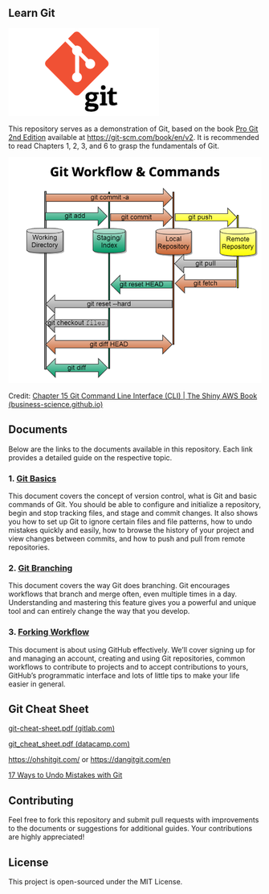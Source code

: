 ## Learn Git

![git-logo](./git-basics.assets/git-logo.png) 

This repository serves as a demonstration of Git, based on the book [Pro Git 2nd Edition](https://github.com/progit/progit2/) available at https://git-scm.com/book/en/v2. It is recommended to read Chapters 1, 2, 3, and 6 to grasp the fundamentals of Git.

![git_commands](./git-basics.assets/git_commands.png) 

Credit: [Chapter 15 Git Command Line Interface (CLI) | The Shiny AWS Book (business-science.github.io)](https://business-science.github.io/shiny-production-with-aws-book/git-command-line-interface-cli.html)


## Documents

Below are the links to the documents available in this repository. Each link provides a detailed guide on the respective topic.

### 1. [Git Basics](git-basics.md)
This document covers the concept of version control, what is Git and basic commands of Git. You should be able to configure and initialize a repository, begin and stop tracking files, and stage and commit changes. It also shows you how to set up Git to ignore certain files and file patterns, how to undo mistakes quickly and easily, how to browse the history of your project and view changes between commits, and how to push and pull from remote repositories.

### 2. [Git Branching](git-branching.md)
This document covers the way Git does branching. Git encourages workflows that branch and merge often, even multiple times in a day. Understanding and mastering this feature gives you a powerful and unique tool and can entirely change the way that you develop.

### 3. [Forking Workflow](forking-workflow.md)
This document is about using GitHub effectively. We’ll cover signing up for and managing an account, creating and using Git repositories, common workflows to contribute to projects and to accept contributions to yours, GitHub’s programmatic interface and lots of little tips to make your life easier in general.

## Git Cheat Sheet

[git-cheat-sheet.pdf (gitlab.com)](https://about.gitlab.com/images/press/git-cheat-sheet.pdf)

[git_cheat_sheet.pdf (datacamp.com)](https://images.datacamp.com/image/upload/v1656573882/Marketing/Blog/git_cheat_sheet.pdf)

https://ohshitgit.com/ or https://dangitgit.com/en

[17 Ways to Undo Mistakes with Git](https://www.git-tower.com/blog/surviving-with-git-videos/)

## Contributing

Feel free to fork this repository and submit pull requests with improvements to the documents or suggestions for additional guides. Your contributions are highly appreciated!

## License

This project is open-sourced under the MIT License.


